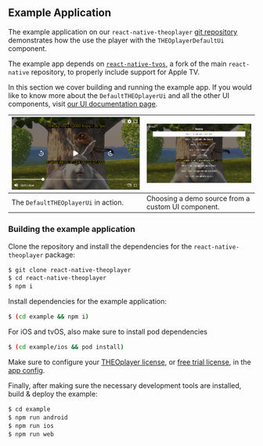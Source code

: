 ## Example Application

The example application on our `react-native-theoplayer`
[git repository](https://github.com/THEOplayer/react-native-theoplayer/tree/master/example) demonstrates how the use the
player with the `THEOplayerDefaultUi` component.

The example app depends on [`react-native-tvos`](https://github.com/react-native-tvos/react-native-tvos),
a fork of the main `react-native` repository, to properly include support for Apple TV.

In this section we cover building and running the example app. If you would like to know more about the
`DefaultTHEOplayerUi` and all the other UI components, visit [our UI documentation page](./ui.md).

| ![basic-ui](./example-app-player-ui.png) | ![basic-ui-source](./example-app-source-selection.png) |
|------------------------------------------|--------------------------------------------------------|
| The `DefaultTHEOplayerUi` in action.     | Choosing a demo source from a custom UI component.     |

### Building the example application

Clone the repository and install the dependencies for the `react-native-theoplayer` package:

```bash
$ git clone react-native-theoplayer
$ cd react-native-theoplayer
$ npm i
```

Install dependencies for the example application:

```bash
$ (cd example && npm i)
```

For iOS and tvOS, also make sure to install pod dependencies

```bash
$ (cd example/ios && pod install)
```

Make sure to configure your [THEOplayer license](https://portal.theoplayer.com/),
or [free trial license](https://www.theoplayer.com/free-trial-theoplayer?hsLang=en-us), in
the [app config](../example/src/App.tsx).

Finally, after making sure the necessary development tools are installed, build & deploy the example:

```bash
$ cd example
$ npm run android
$ npm run ios
$ npm run web
```
